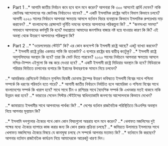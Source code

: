 * Part 1
..* আগামি জাতীয় নির্বাচন কবে হবে বলে মনে করেন? আপনারা কি ৩০০ আসনেই প্রার্থি দেবেন? নাকি জোটবদ্ধ আন্দোলনের পর জোটবদ্ধ নির্বাচনেও যাবেন?
..* একটি ইসলামিক রাষ্ট্রের আইন বিভাগ কিভাবে চলবে? আগামী ২০২০ সালের নির্বাচনে আপনারা ক্ষমতায় আসলে বর্তমান বিচার ব্যবস্থাকে কিভাবে ইসলামিক রুপরেখায় দাড় করাবেন?
..* বাংলাদেশের প্রেক্ষাপটে দূর্নিতি দমনের ব্যপারে আপনাদের পরিকল্পনা কি?
..* "জনসংখ্যা সমস্যা" সমাধানে আপনাদের কর্মসূচী কি হবে? মধ্যপ্রাচ্যে আমাদের জনশক্তির বাজার নষ্ট হয়ে যাওয়ার কারণ কি কি? এই অবস্থা থেকে উত্তরণে আপনাদের পরিকল্পনা কি?

* Part 2 
..* "ওয়েলফেয়ার স্টেইট" কি? এর কোন কনসেপ্ট কি ইসলামী রাষ্ট্রে আছে? একটু ব্যাখ্যা করবেন? 
..* ইসলামী রাষ্ট্রে চুরির একমাত্র শাস্তি কি হাতকাটা? এ ব্যপারে রাষ্ট্রের দ্বায় দ্বায়ীত্ব কতটুকু? 
..* ইসলামী রাষ্ট্রে অমুসলিমদের অবস্থান কি হবে? তারা কি ভোট দিতে পারবেন? ২০২০ সালের নির্বাচনে আপনারা ক্ষমতায় আসলে মন্দির-টাম্পল এইগুলো কি বন্ধ করে দেওয়া হবে?
..* একটি ইসলামী রাষ্ট্রে মিডিয়ার অবস্থান কি হবে? মিডিয়াকে শরিয়ার ভিত্তিতে চালানোর ব্যপারে কি ইরানের উদাহরণকে সামনে নিয়ে চলবেন?


..* আমরিকার প্রেসিডেন্ট নির্বাচনে মুসলিম বিদ্বেষী ডোনাল্ড ট্রাম্পের উত্তরণ ভবিষ্যতে ইসলামী বিশ্বের সাথে পশ্চিমা সম্পর্কে কি ধরণের  পরিবর্তন হতে পারে? 
..* আগামী জাতীয় নির্বাচনে নির্বাচিত হলে আমেরিকা ও পশ্চিমা বিশ্বের সাথে বাংলাদেশের সম্পর্ক কি খারাপ হবে? সাথে সাথে চীন ও রাশিয়ার সাথে বৈদেশিক সম্পর্ক কি এখনকার মতই থাকবে নাকি উন্নয়ন করা হবে?
..* ভারতের সেভেন সিস্টার স্টেইটসের স্বাধিনতাকামি জনগণের আন্দোলনকে কিভাবে দেখেন?

..* জামায়াতে ইসলামীর সাথে আপনাদের পার্থক্য কি? 
..* দেশের বর্তমান রাজনৈতিক পরিস্থিতিতে বিএনপির অবস্থান নিয়ে আপনার মূল্যায়ন কি? 

..* ইসলামি দলগুলোর ঐক্যের পথে কোন কোন বিষয়গুলো অন্তরায় বলে মনে করেন?
..* খেলাফত  মজলিসের দুই পক্ষের মধ্যে ঐক্যের ব্যাপারে কাজ করার জন্য কি কোন প্রকার প্রক্রিয়া চলছে?
..* জমিয়তে উলামায়ে ইসলামের সাথে খেলাফত মজলিসের ঐক্যের বিষয়ে যে কানাঘুষা চলছে সে সম্পর্কে আপনার মতামত কি?
..* বর্তমানে কি করছেন? আপনার বর্তমান রাজনৈতিক কার্যক্রম নিয়ে আমাদেরকে আরেকটু ধারণা দিন।
